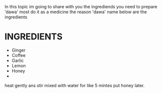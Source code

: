 <html>
 <head>
   <title>HOW TO PREPARE DAWA/COFFEE</title>
 </head>
 <body>In this topic im going to share with you the ingrediends you need to prepare
 'dawa' most do it as a medicine the reason 'dawa' name below are the ingredients 
 <h1>INGREDIENTS</h1>
   <ul>
     <li>Ginger</li>
     <li>Coffee</li>
     <li>Garlic</li>
     <li>Lemon</li>
     <li>Honey<li>
     
   </ul>
 </body>heat gently ans stir mixed with water for like 5 mintes put honey later.
</html>




